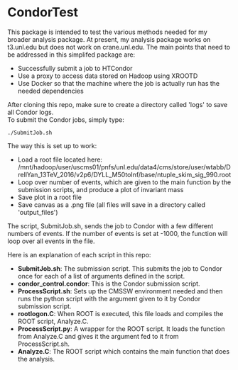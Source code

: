 # CondorTest
This package is intended to test the various methods needed for my broader analysis package. At present, my analysis package works on t3.unl.edu but does not work on crane.unl.edu. The main points that need to be addressed in this simplifed package are:
- Successfully submit a job to HTCondor  
- Use a proxy to access data stored on Hadoop using XROOTD  
- Use Docker so that the machine where the job is actually run has the needed dependencies  

After cloning this repo, make sure to create a directory called 'logs' to save all Condor logs.  
To submit the Condor jobs, simply type:  
```
./SubmitJob.sh
```
The way this is set up to work:  
- Load a root file located here: /mnt/hadoop/user/uscms01/pnfs/unl.edu/data4/cms/store/user/wtabb/DrellYan_13TeV_2016/v2p6/DYLL_M50toInf/base/ntuple_skim_sig_990.root  
- Loop over number of events, which are given to the main function by the submission scripts, and produce a plot of invariant mass  
- Save plot in a root file  
- Save canvas as a .png file (all files will save in a directory called 'output_files')   

The script, SubmitJob.sh, sends the job to Condor with a few different numbers of events. If the number of events is set at -1000, the function will loop over all events in the file.

Here is an explanation of each script in this repo:  
- **SubmitJob.sh**: The submission script. This submits the job to Condor once for each of a list of arguments defined in the script.  
- **condor_control.condor**: This is the Condor submission script.   
- **ProcessScript.sh**: Sets up the CMSSW environment needed and then runs the python script with the argument given to it by Condor submission script.  
- **rootlogon.C**: When ROOT is executed, this file loads and compiles the ROOT script, Analyze.C.  
- **ProcessScript.py**: A wrapper for the ROOT script. It loads the function from Analyze.C and gives it the argument fed to it from ProcessScript.sh.  
- **Analyze.C**: The ROOT script which contains the main function that does the analysis.  

